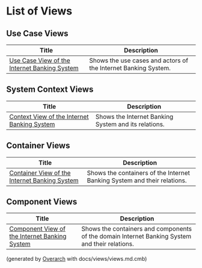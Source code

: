 # List of Views

## Use Case Views
| Title | Description |
|---|---|
| [Use Case View of the Internet Banking System](use-case-view.md) | Shows the use cases and actors of the Internet Banking System. |
## System Context Views
| Title | Description |
|---|---|
| [Context View of the Internet Banking System](context-view.md) | Shows the Internet Banking System and its relations. |
## Container Views
| Title | Description |
|---|---|
| [Container View of the Internet Banking System](container-view.md) | Shows the containers of the Internet Banking System and their relations. |
## Component Views
| Title | Description |
|---|---|
| [Component View of the Internet Banking System](component-view.md) | Shows the containers and components of the domain Internet Banking System and their relations. |


(generated by [Overarch](https://github.com/soulspace-org/overarch) with docs/views/views.md.cmb)
